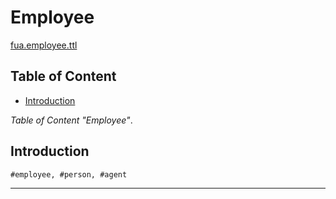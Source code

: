 # Employee

[fua.employee.ttl](./fua.employee.ttl)

## Table of Content

- [Introduction](#introduction)

*Table of Content "Employee"*.

## Introduction

```#employee, #person, #agent```

---

